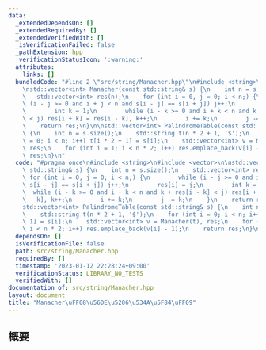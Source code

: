 ```yaml
---
data:
  _extendedDependsOn: []
  _extendedRequiredBy: []
  _extendedVerifiedWith: []
  _isVerificationFailed: false
  _pathExtension: hpp
  _verificationStatusIcon: ':warning:'
  attributes:
    links: []
  bundledCode: "#line 2 \"src/string/Manacher.hpp\"\n#include <string>\n#include <vector>\n\
    \nstd::vector<int> Manacher(const std::string& s) {\n    int n = s.size();\n \
    \   std::vector<int> res(n);\n    for (int i = 0, j = 0; i < n;) {\n        while\
    \ (i - j >= 0 and i + j < n and s[i - j] == s[i + j]) j++;\n        res[i] = j;\n\
    \        int k = 1;\n        while (i - k >= 0 and i + k < n and k + res[i - k]\
    \ < j) res[i + k] = res[i - k], k++;\n        i += k;\n        j -= k;\n    }\n\
    \    return res;\n}\n\nstd::vector<int> PalindromeTable(const std::string& s)\
    \ {\n    int n = s.size();\n    std::string t(n * 2 + 1, '$');\n    for (int i\
    \ = 0; i < n; i++) t[i * 2 + 1] = s[i];\n    std::vector<int> v = Manacher(t),\
    \ res;\n    for (int i = 1; i < n * 2; i++) res.emplace_back(v[i] - 1);\n    return\
    \ res;\n}\n"
  code: "#pragma once\n#include <string>\n#include <vector>\n\nstd::vector<int> Manacher(const\
    \ std::string& s) {\n    int n = s.size();\n    std::vector<int> res(n);\n   \
    \ for (int i = 0, j = 0; i < n;) {\n        while (i - j >= 0 and i + j < n and\
    \ s[i - j] == s[i + j]) j++;\n        res[i] = j;\n        int k = 1;\n      \
    \  while (i - k >= 0 and i + k < n and k + res[i - k] < j) res[i + k] = res[i\
    \ - k], k++;\n        i += k;\n        j -= k;\n    }\n    return res;\n}\n\n\
    std::vector<int> PalindromeTable(const std::string& s) {\n    int n = s.size();\n\
    \    std::string t(n * 2 + 1, '$');\n    for (int i = 0; i < n; i++) t[i * 2 +\
    \ 1] = s[i];\n    std::vector<int> v = Manacher(t), res;\n    for (int i = 1;\
    \ i < n * 2; i++) res.emplace_back(v[i] - 1);\n    return res;\n}\n"
  dependsOn: []
  isVerificationFile: false
  path: src/string/Manacher.hpp
  requiredBy: []
  timestamp: '2023-01-12 22:28:24+09:00'
  verificationStatus: LIBRARY_NO_TESTS
  verifiedWith: []
documentation_of: src/string/Manacher.hpp
layout: document
title: "Manacher\uFF08\u56DE\u5206\u534A\u5F84\uFF09"
---
```


## 概要
